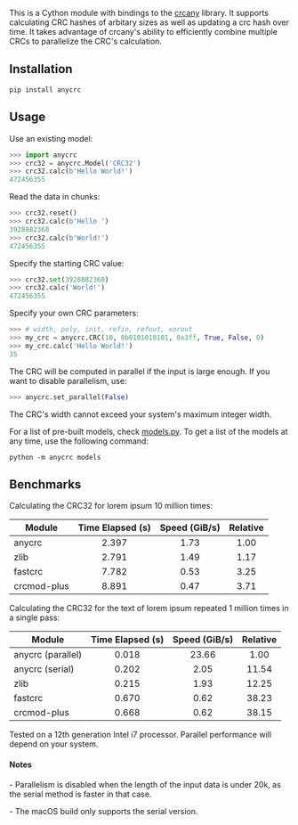 This is a Cython module with bindings to the [crcany](https://github.com/madler/crcany) library. It supports calculating CRC hashes of arbitary sizes as well as updating a crc hash over time. It takes advantage of crcany's ability to efficiently combine multiple CRCs to parallelize the CRC's calculation.

## Installation

`pip install anycrc`

## Usage

Use an existing model:

```python
>>> import anycrc
>>> crc32 = anycrc.Model('CRC32')
>>> crc32.calc(b'Hello World!')
472456355
```

Read the data in chunks:

```python
>>> crc32.reset()
>>> crc32.calc(b'Hello ')
3928882368
>>> crc32.calc(b'World!')
472456355
```

Specify the starting CRC value:

```python
>>> crc32.set(3928882368)
>>> crc32.calc('World!')
472456355
```

Specify your own CRC parameters:

```python
>>> # width, poly, init, refin, refout, xorout
>>> my_crc = anycrc.CRC(10, 0b0101010101, 0x3ff, True, False, 0)
>>> my_crc.calc('Hello World!')
35
```

The CRC will be computed in parallel if the input is large enough. If you want to disable parallelism, use:

```python
>>> anycrc.set_parallel(False)
```

The CRC's width cannot exceed your system's maximum integer width.

For a list of pre-built models, check [models.py](https://github.com/marzooqy/anycrc/blob/main/src/anycrc/models.py). To get a list of the models at any time, use the following command:

`python -m anycrc models`

## Benchmarks

Calculating the CRC32 for lorem ipsum 10 million times:

| Module | Time Elapsed (s) | Speed (GiB/s) | Relative |
|---|:-:|:-:|:-:|
| anycrc | 2.397 | 1.73 | 1.00 |
| zlib | 2.791 | 1.49 | 1.17 |
| fastcrc | 7.782 | 0.53 | 3.25 |
| crcmod-plus | 8.891 | 0.47 | 3.71 |

Calculating the CRC32 for the text of lorem ipsum repeated 1 million times in a single pass:

| Module | Time Elapsed (s) | Speed (GiB/s) | Relative |
|---|:-:|:-:|:-:|
| anycrc (parallel) | 0.018 | 23.66 | 1.00 |
| anycrc (serial) | 0.202 | 2.05 | 11.54 |
| zlib | 0.215 | 1.93 | 12.25 |
| fastcrc | 0.670 | 0.62 | 38.23 |
| crcmod-plus | 0.668 | 0.62 | 38.15 |

Tested on a 12th generation Intel i7 processor. Parallel performance will depend on your system.

#### Notes

\- Parallelism is disabled when the length of the input data is under 20k, as the serial method is faster in that case.

\- The macOS build only supports the serial version.
